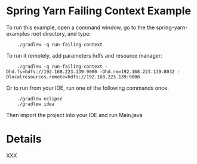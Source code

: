 Spring Yarn Failing Context Example
===================================

To run this example, open a command window, go to the the spring-yarn-examples root directory, and type:

		./gradlew -q run-failing-context

To run it remotely, add parameters hdfs and resource manager:

		./gradlew -q run-failing-context -Dhd.fs=hdfs://192.168.223.139:9000 -Dhd.rm=192.168.223.139:8032 -Dlocalresources.remote=hdfs://192.168.223.139:9000

Or to run from your IDE, run one of the following commands once.

		./gradlew eclipse
		./gradlew idea

Then import the project into your IDE and run Main.java

# Details

XXX
